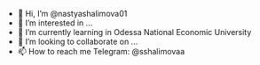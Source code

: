 - 👋 Hi, I’m @nastyashalimova01
- 👀 I’m interested in ...
- 🌱 I’m currently learning  in Odessa National Economic University
- 💞️ I’m looking to collaborate on ...
- 📫 How to reach me  Telegram: @sshalimovaa
<!---
nastyashalimova01/nastyashalimova01 is a ✨ special ✨ repository because its `README.md` (this file) appears on your GitHub profile.
You can click the Preview link to take a look at your changes.
--->

